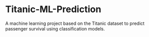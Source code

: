 # Titanic-ML-Prediction
A machine learning project based on the Titanic dataset to predict passenger survival using classification models.
